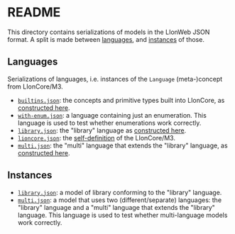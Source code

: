 # README

This directory contains serializations of models in the LIonWeb JSON format.
A split is made between [languages](./meta), and [instances](./instance) of those.


## Languages

Serializations of languages, i.e. instances of the `Language` (meta-)concept from LIonCore/M3.

* [`builtins.json`](./meta/builtins.json): the concepts and primitive types built into LIonCore, as [constructed here](../src-pkg/m3/builtins.ts).
* [`with-enum.json`](./meta/with-enum.json): a language containing just an enumeration.
  This language is used to test whether enumerations work correctly.
* [`library.json`](./meta/library.json): the "library" language as [constructed here](../src-test/m3/library-language.ts).
* [`lioncore.json`](./meta/lioncore.json): the [self-definition](../src-pkg/m3/lioncore.ts) of the LIonCore/M3.
* [`multi.json`](./meta/multi-language.json): the "multi" language that extends the "library" language, as [constructed here](../src-test/multi.ts).


## Instances

* [`library.json`](./instance/library.json): a model of library conforming to the "library" language.
* [`multi.json`](./instance/multi.json): a model that uses two (different/separate) languages: the "library" language and a "multi" language that extends the "library" language.
  This language is used to test whether multi-language models work correctly.

